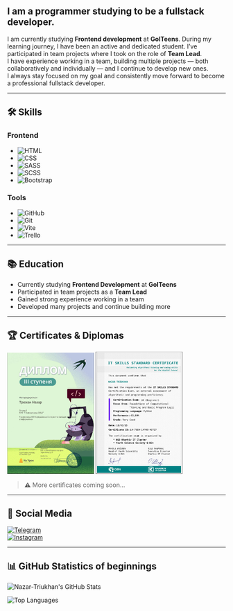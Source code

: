 ## I am a programmer studying to be a fullstack developer.

I am currently studying **Frontend development** at **GoITeens**. During my learning journey, I have been an active and dedicated student. I’ve participated in team projects where I took on the role of **Team Lead**.  
I have experience working in a team, building multiple projects — both collaboratively and individually — and I continue to develop new ones.  
I always stay focused on my goal and consistently move forward to become a professional fullstack developer.

---

## 🛠️ Skills

### Frontend
- ![HTML](https://img.shields.io/badge/-HTML-E34F26?style=flat-square&logo=html5&logoColor=white)
- ![CSS](https://img.shields.io/badge/-CSS-1572B6?style=flat-square&logo=css3&logoColor=white)
- ![SASS](https://img.shields.io/badge/-SASS-CC6699?style=flat-square&logo=sass&logoColor=white)
- ![SCSS](https://img.shields.io/badge/-SCSS-CC6699?style=flat-square&logo=sass&logoColor=white)
- ![Bootstrap](https://img.shields.io/badge/-Bootstrap-7952B3?style=flat-square&logo=bootstrap&logoColor=white)

### Tools
- ![GitHub](https://img.shields.io/badge/-GitHub-181717?style=flat-square&logo=github&logoColor=white)
- ![Git](https://img.shields.io/badge/-Git-F05032?style=flat-square&logo=git&logoColor=white)
- ![Vite](https://img.shields.io/badge/-Vite-646CFF?style=flat-square&logo=vite&logoColor=white)
- ![Trello](https://img.shields.io/badge/-Trello-0052CC?style=flat-square&logo=trello&logoColor=white)

---

## 📚 Education

- Currently studying **Frontend Development** at **GoITeens**
- Participated in team projects as a **Team Lead**
- Gained strong experience working in a team
- Developed many projects and continue building more

---

## 🏆 Certificates & Diplomas

<img src="./image/IMAGE%202025-06-12%2015:42:10.jpg" alt="Certificate 1" width="200"/>
<img src="./image/IMAGE%202025-06-12%2015:42:05.jpg" alt="Certificate 2" width="200"/>

> ⚠️ More certificates coming soon...

---

## 🔗 Social Media

[![Telegram](https://img.shields.io/badge/Telegram-26A5E4?style=for-the-badge&logo=telegram&logoColor=white)](https://t.me/ttt)  
[![Instagram](https://img.shields.io/badge/Instagram-E4405F?style=for-the-badge&logo=instagram&logoColor=white)](https://www.instagram.com/ttt)

---

## 📊 GitHub Statistics of beginnings

![Nazar-Triukhan's GitHub Stats](https://github-readme-stats.vercel.app/api?username=Nazar-Triukhan&show_icons=true&theme=radical)

![Top Languages](https://github-readme-stats.vercel.app/api/top-langs/?username=Nazar-Triukhan&layout=compact&theme=radical)
